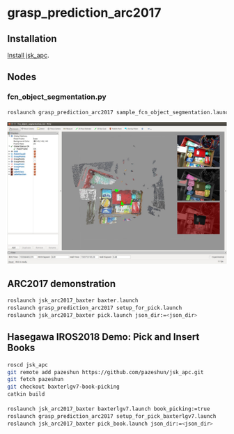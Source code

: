 # grasp_prediction_arc2017


## Installation

[Install jsk_apc](https://github.com/start-jsk/jsk_apc#installation).


## Nodes

### fcn_object_segmentation.py

```bash
roslaunch grasp_prediction_arc2017 sample_fcn_object_segmentation.launch
```

![](ros/grasp_prediction_arc2017/samples/images/fcn_object_segmentation.jpg)


## ARC2017 demonstration

```bash
roslaunch jsk_arc2017_baxter baxter.launch
roslaunch grasp_prediction_arc2017 setup_for_pick.launch
roslaunch jsk_arc2017_baxter pick.launch json_dir:=<json_dir>
```


## Hasegawa IROS2018 Demo: Pick and Insert Books

```bash
roscd jsk_apc
git remote add pazeshun https://github.com/pazeshun/jsk_apc.git
git fetch pazeshun
git checkout baxterlgv7-book-picking
catkin build

roslaunch jsk_arc2017_baxter baxterlgv7.launch book_picking:=true
roslaunch grasp_prediction_arc2017 setup_for_pick_baxterlgv7.launch
roslaunch jsk_arc2017_baxter pick_book.launch json_dir:=<json_dir>
```
